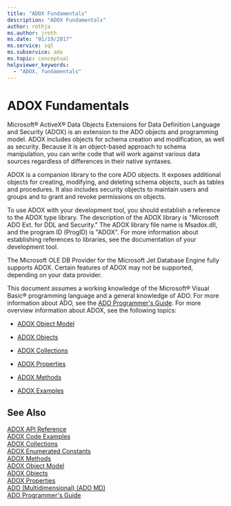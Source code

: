 ```yaml
---
title: "ADOX Fundamentals"
description: "ADOX Fundamentals"
author: rothja
ms.author: jroth
ms.date: "01/19/2017"
ms.service: sql
ms.subservice: ado
ms.topic: conceptual
helpviewer_keywords:
  - "ADOX, fundamentals"
---
```

# ADOX Fundamentals
Microsoft® ActiveX® Data Objects Extensions for Data Definition Language and Security (ADOX) is an extension to the ADO objects and programming model. ADOX includes objects for schema creation and modification, as well as security. Because it is an object-based approach to schema manipulation, you can write code that will work against various data sources regardless of differences in their native syntaxes.  
  
 ADOX is a companion library to the core ADO objects. It exposes additional objects for creating, modifying, and deleting schema objects, such as tables and procedures. It also includes security objects to maintain users and groups and to grant and revoke permissions on objects.  
  
 To use ADOX with your development tool, you should establish a reference to the ADOX type library. The description of the ADOX library is "Microsoft ADO Ext. for DDL and Security." The ADOX library file name is Msadox.dll, and the program ID (ProgID) is "ADOX". For more information about establishing references to libraries, see the documentation of your development tool.  
  
 The Microsoft OLE DB Provider for the Microsoft Jet Database Engine fully supports ADOX. Certain features of ADOX may not be supported, depending on your data provider.  
  
 This document assumes a working knowledge of the Microsoft® Visual Basic® programming language and a general knowledge of ADO. For more information about ADO, see the [ADO Programmer's Guide](../ado-programmer-s-guide.md). For more overview information about ADOX, see the following topics:  
  
-   [ADOX Object Model](../../reference/adox-api/adox-object-model.md)  
  
-   [ADOX Objects](../../reference/adox-api/adox-objects.md)  
  
-   [ADOX Collections](../../reference/adox-api/adox-collections.md)  
  
-   [ADOX Properties](../../reference/adox-api/adox-properties.md)  
  
-   [ADOX Methods](../../reference/adox-api/adox-methods.md)  
  
-   [ADOX Examples](../../reference/adox-api/adox-code-examples.md)  
  
## See Also  
 [ADOX API Reference](../../reference/adox-api/adox-object-model.md)   
 [ADOX Code Examples](../../reference/adox-api/adox-code-examples.md)   
 [ADOX Collections](../../reference/adox-api/adox-collections.md)   
 [ADOX Enumerated Constants](../../reference/adox-api/adox-enumerated-constants.md)   
 [ADOX Methods](../../reference/adox-api/adox-methods.md)   
 [ADOX Object Model](../../reference/adox-api/adox-object-model.md)   
 [ADOX Objects](../../reference/adox-api/adox-objects.md)   
 [ADOX Properties](../../reference/adox-api/adox-properties.md)   
 [ADO (Multidimensional) (ADO MD)](../multidimensional/ado-multidimensional-ado-md.md)   
 [ADO Programmer's Guide](../ado-programmer-s-guide.md)

